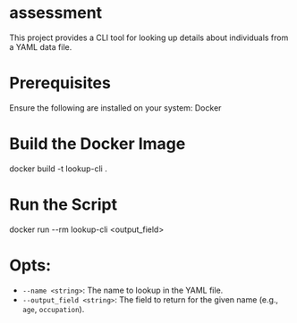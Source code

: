# assessment
This project provides a CLI tool for looking up details about individuals from a YAML data file.

# Prerequisites
Ensure the following are installed on your system:
Docker

# Build the Docker Image
docker build -t lookup-cli .

# Run the Script
docker run --rm lookup-cli <name> <output_field>

# Opts:
- `--name <string>`: The name to lookup in the YAML file.
- `--output_field <string>`: The field to return for the given name (e.g., `age`, `occupation`).